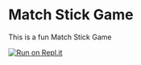 # Match Stick Game

This is a fun Match Stick Game

[![Run on Repl.it](https://repl.it/badge/github/Shirsendu-Bairagi/Match-Stick-Game)](https://repl.it/github/Shirsendu-Bairagi/Match-Stick-Game)